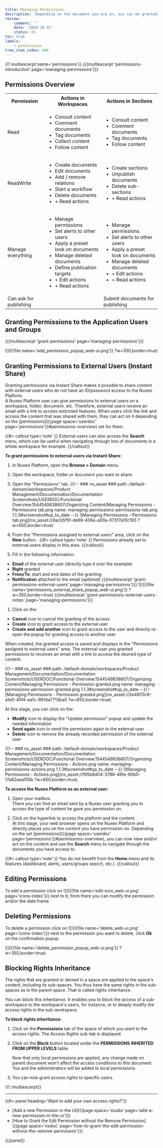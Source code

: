 ```yaml
---
title: Managing Permissions
description: 'Depending on the document you are on, you can be granted different permissions and be allowed different actions on the document.'
review:
    comment: ''
    date: '2018-10-15'
    status: ok
toc: true
labels:
    - permissions
tree_item_index: 400
---
```

{{! multiexcerpt name='permissions'}}
{{{multiexcerpt 'permissions-introduction' page='managing-permissions'}}}

## Permissions Overview

<div class="table-scroll">
<table class="hover">
<tbody>
<tr><th colspan="1">Permission</th>
<th colspan="1">Actions in Workspaces</th>
<th colspan="1">Actions in Sections</th>
</tr>
<tr>
<td colspan="1">Read</td>
<td colspan="1">
<ul>
<li>Consult content</li>
<li>Comment documents</li>
<li>Tag documents</li>
<li>Collect content</li>
<li>Follow content</li>
</ul>
</td>
<td colspan="1">
<ul>
<li>Consult content</li>
<li>Comment documents</li>
<li>Tag documents</li>
<li>Follow content</li>
</ul>
</td>
</tr>
<tr>
<td colspan="1">ReadWrite</td>
<td colspan="1">
<ul>
<li>Create documents</li>
<li>Edit documents</li>
<li>Add / remove relations</li>
<li>Start a workflow</li>
<li>Delete documents</li>
<li>+ Read actions</li>
</ul>
</td>
<td colspan="1">
<ul>
<li>Create sections</li>
<li>Unpublish documents</li>
<li>Delete sub-sections</li>
<li>+ Read actions</li>
</ul>
</td>
</tr>
<tr>
<td colspan="1">Manage everything</td>
<td colspan="1">
<ul>
<li>Manage permissions</li>
<li>Set alerts to other users</li>
<li>Apply a preset look on documents</li>
<li>Manage deleted documents</li>
<li>Define publication targets</li>
<li>+ Edit actions</li>
<li>+ Read actions</li>
</ul>
</td>
<td colspan="1">
<ul>
<li>Manage permissions</li>
<li>Set alerts to other users</li>
<li>Apply a preset look on documents</li>
<li>Manage deleted documents</li>
<li>+ Edit actions</li>
<li>+ Read actions</li>
</ul>
</td>
</tr>
<tr>
<td colspan="1">Can ask for publishing</td>
<td colspan="1">&nbsp;</td>
<td colspan="1">Submit documents for publishing</td>
</tr>
</tbody>
</table>
</div>

## Granting Permissions to the Application Users and Groups

{{{multiexcerpt 'grant-permissions' page='managing-permissions'}}}

![]({{file name='add_permission_popup_web-ui.png'}} ?w=350,border=true)

## Granting Permissions to External Users (Instant Share)
Granting permissions via Instant Share makes it possible to share content with external users who do not have an ID/password access to the Nuxeo Platform. <br>
A Nuxeo Platform user can give permissions to external users on a workspace, folder, document, etc. Therefore, external users receive an email with a link to access restricted features.
When users click the link and access the content that was shared with them, they can act on it depending on the [permissions]({{page space='userdoc' page='permissions'}}#permissions-overview) set for them.

{{#> callout type='note' }}
External users can also access the **Search** menu, which can be useful when navigating through lots of documents in a whole workspace for example.
{{/callout}}

**To grant permissions to external users via Instant Share:**

1. In Nuxeo Platform, open the **Browse > Domain** menu.
1. Open the workspace, folder or document you want to share.
1. Open the "Permissions" tab.
{{!--     ### nx_asset ###
    path: /default-domain/workspaces/Product Management/Documentation/Documentation Screenshots/USERDOC/Functional Overview.1544549838807/Organizing Content/Managing Permissions - Permissions tab.png
    name: managing-permissions-permissions-tab.png
    1.1.3#screenshot#up_to_date
--}}
![Managing Permissions - Permissions tab.png](nx_asset://dacb5f5f-de69-406e-a93a-073f7a10c193 ?w=650,border=true)
1. From the "Permissions assigned to external users" area, click on the **New** button. 
{{#> callout type='note' }}
Permissions already set to external users display in this area.
{{/callout}}

1. Fill in the following information:
  - **Email** of the external user (directly type it over the example)
  - **Right** granted
  - **From/To**: start and end dates of the granting
  - **Notification** attached to the email (_optional_)
{{{multiexcerpt 'grant-permissions-external-users' page='managing-permissions'}}}
![]({{file name='permissions_external_share_popup_web-ui.png'}} ?w=350,border=true)
{{{multiexcerpt 'grant-permissions-external-users-notes' page='managing-permissions'}}}
1. Click on the:
  - **Cancel** icon to cancel the granting of the access
  - **Create** icon to grant access to the external user
  - **Create and add another** icon to grant access to the user and directly re-open the popup for granting access to another user

When created, the granted access is saved and displays in the "Permissions assigned to external users" area. The external user you granted permissions to receives an email with a link to access the desired type of content. 

{{!--     ### nx_asset ###
    path: /default-domain/workspaces/Product Management/Documentation/Documentation Screenshots/USERDOC/Functional Overview.1544549838807/Organizing Content/Managing Permissions - Permission granted.png
    name: managing-permissions-permission-granted.png
    1.1.3#screenshot#up_to_date
--}}
![Managing Permissions - Permission granted.png](nx_asset://2e4970c9-a1e0-45f4-aa1c-991da7713ba0 ?w=650,border=true)

At this stage, you can click on the: 
+ **Modify** icon to display the "Update permission" popup and update the needed information 
+ **Send again** icon to send the permission again to the external user 
+ **Delete** icon to remove the already recorded permission of the external user

{{!--     ### nx_asset ###
    path: /default-domain/workspaces/Product Management/Documentation/Documentation Screenshots/USERDOC/Functional Overview.1544549838807/Organizing Content/Managing Permissions - Actions.png
    name: managing-permissions-actions.png
    1.1.3#screenshot#up_to_date
--}}
![Managing Permissions - Actions.png](nx_asset://f95b8d04-3786-46fe-90b5-17a82aea105b ?w=650,border=true)

**To access the Nuxeo Platform as an external user:**

1. Open your mailbox. <br>
There you can find an email sent by a Nuxeo user granting you to access the type of content he gave you permission on.

1. Click on the hyperlink to access the platform and the content.  <br>
At this stage, your web browser opens on the Nuxeo Platform and directly places you on the content you have permission on. Depending on the set [permissions]({{page space='userdoc' page='permissions'}}#permissions-overview), you can now view and/or act on the content and use the **Search** menu to navigate through the documents you have access to.

{{#> callout type='note' }}
You do not benefit from the **Home** menu and its features (dashboard, alerts, users/groups search, etc.).
{{/callout}}

## Editing Permissions

To edit a permission click on ![]({{file name='edit-icon_web-ui.png' page='icons-index'}}) next to it, from there you can modify the permission and/or the date frame.

## Deleting Permissions

To delete a permission click on ![]({{file name='delete_web-ui.png' page='icons-index'}}) next to the permission you want to delete, click **Ok** on the confirmation popup.

![]({{file name='delete_permission_popup_web-ui.png'}} ?w=350,border=true)

## Blocking Rights Inheritance

The rights that are granted or denied in a space are applied to the space's content, including its sub-spaces. You thus have the same rights in the sub-spaces as in the parent space. That is called rights inheritance.

You can block this inheritance. It enables you to block the access of a sub-workspace to the workspace's users, for instance, or to deeply modify the access rights in the sub-workspace.

**To block rights inheritance:**
1. Click on the **Permissions** tab of the space of which you want to the access rights. The Access Rights sub-tab is displayed.
1. Click on the **Block** button located under the **PERMISSIONS INHERITED FROM UPPER LEVELS** table.

    Now that only local permissions are applied, any change made on parent document won't affect the access conditions to this document. You and the administrators will be added to local permissions.

1. You can now grant access rights to specific users.

{{! /multiexcerpt}}

* * *

<div class="row" data-equalizer data-equalize-on="medium">
<div class="column medium-6">
{{#> panel heading='Want to add your own access rights?'}}

- [Add a new Permission in the UI]({{page space='studio' page='add-a-new-permission-in-the-ui'}})
- [How to Grant the Edit Permission without the Remove Permission]({{page space='nxdoc' page='how-to-grant-the-edit-permission-without-the-remove-permission'}})

{{/panel}}
</div>
<div class="column medium-6">

&nbsp;

</div>
</div>
